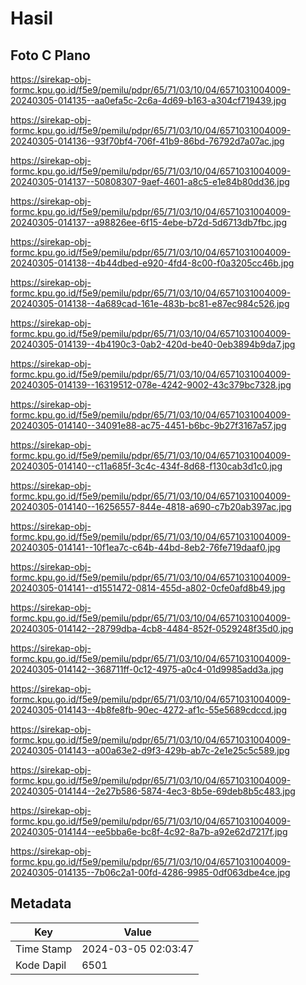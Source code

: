# Hasil

## Foto C Plano

https://sirekap-obj-formc.kpu.go.id/f5e9/pemilu/pdpr/65/71/03/10/04/6571031004009-20240305-014135--aa0efa5c-2c6a-4d69-b163-a304cf719439.jpg

https://sirekap-obj-formc.kpu.go.id/f5e9/pemilu/pdpr/65/71/03/10/04/6571031004009-20240305-014136--93f70bf4-706f-41b9-86bd-76792d7a07ac.jpg

https://sirekap-obj-formc.kpu.go.id/f5e9/pemilu/pdpr/65/71/03/10/04/6571031004009-20240305-014137--50808307-9aef-4601-a8c5-e1e84b80dd36.jpg

https://sirekap-obj-formc.kpu.go.id/f5e9/pemilu/pdpr/65/71/03/10/04/6571031004009-20240305-014137--a98826ee-6f15-4ebe-b72d-5d6713db7fbc.jpg

https://sirekap-obj-formc.kpu.go.id/f5e9/pemilu/pdpr/65/71/03/10/04/6571031004009-20240305-014138--4b44dbed-e920-4fd4-8c00-f0a3205cc46b.jpg

https://sirekap-obj-formc.kpu.go.id/f5e9/pemilu/pdpr/65/71/03/10/04/6571031004009-20240305-014138--4a689cad-161e-483b-bc81-e87ec984c526.jpg

https://sirekap-obj-formc.kpu.go.id/f5e9/pemilu/pdpr/65/71/03/10/04/6571031004009-20240305-014139--4b4190c3-0ab2-420d-be40-0eb3894b9da7.jpg

https://sirekap-obj-formc.kpu.go.id/f5e9/pemilu/pdpr/65/71/03/10/04/6571031004009-20240305-014139--16319512-078e-4242-9002-43c379bc7328.jpg

https://sirekap-obj-formc.kpu.go.id/f5e9/pemilu/pdpr/65/71/03/10/04/6571031004009-20240305-014140--34091e88-ac75-4451-b6bc-9b27f3167a57.jpg

https://sirekap-obj-formc.kpu.go.id/f5e9/pemilu/pdpr/65/71/03/10/04/6571031004009-20240305-014140--c11a685f-3c4c-434f-8d68-f130cab3d1c0.jpg

https://sirekap-obj-formc.kpu.go.id/f5e9/pemilu/pdpr/65/71/03/10/04/6571031004009-20240305-014140--16256557-844e-4818-a690-c7b20ab397ac.jpg

https://sirekap-obj-formc.kpu.go.id/f5e9/pemilu/pdpr/65/71/03/10/04/6571031004009-20240305-014141--10f1ea7c-c64b-44bd-8eb2-76fe719daaf0.jpg

https://sirekap-obj-formc.kpu.go.id/f5e9/pemilu/pdpr/65/71/03/10/04/6571031004009-20240305-014141--d1551472-0814-455d-a802-0cfe0afd8b49.jpg

https://sirekap-obj-formc.kpu.go.id/f5e9/pemilu/pdpr/65/71/03/10/04/6571031004009-20240305-014142--28799dba-4cb8-4484-852f-0529248f35d0.jpg

https://sirekap-obj-formc.kpu.go.id/f5e9/pemilu/pdpr/65/71/03/10/04/6571031004009-20240305-014142--368711ff-0c12-4975-a0c4-01d9985add3a.jpg

https://sirekap-obj-formc.kpu.go.id/f5e9/pemilu/pdpr/65/71/03/10/04/6571031004009-20240305-014143--4b8fe8fb-90ec-4272-af1c-55e5689cdccd.jpg

https://sirekap-obj-formc.kpu.go.id/f5e9/pemilu/pdpr/65/71/03/10/04/6571031004009-20240305-014143--a00a63e2-d9f3-429b-ab7c-2e1e25c5c589.jpg

https://sirekap-obj-formc.kpu.go.id/f5e9/pemilu/pdpr/65/71/03/10/04/6571031004009-20240305-014144--2e27b586-5874-4ec3-8b5e-69deb8b5c483.jpg

https://sirekap-obj-formc.kpu.go.id/f5e9/pemilu/pdpr/65/71/03/10/04/6571031004009-20240305-014144--ee5bba6e-bc8f-4c92-8a7b-a92e62d7217f.jpg

https://sirekap-obj-formc.kpu.go.id/f5e9/pemilu/pdpr/65/71/03/10/04/6571031004009-20240305-014135--7b06c2a1-00fd-4286-9985-0df063dbe4ce.jpg


## Metadata

| Key        | Value               |
| ---------- | ------------------- |
| Time Stamp | 2024-03-05 02:03:47 |
| Kode Dapil | 6501                |




